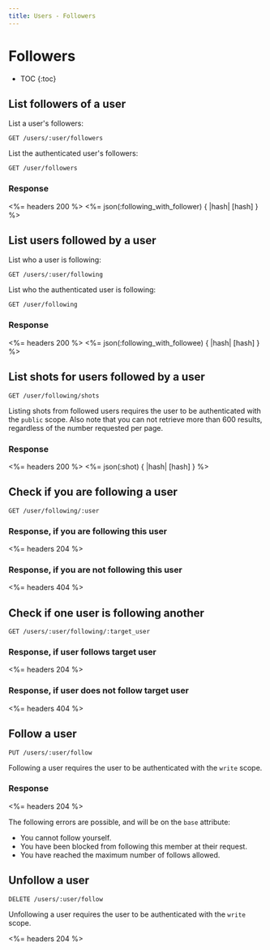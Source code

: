 ```yaml
---
title: Users - Followers
---
```


# Followers

* TOC
{:toc}

## List followers of a user

List a user's followers:

    GET /users/:user/followers

List the authenticated user's followers:

    GET /user/followers

### Response

<%= headers 200 %>
<%= json(:following_with_follower) { |hash| [hash] } %>

## List users followed by a user

List who a user is following:

    GET /users/:user/following

List who the authenticated user is following:

    GET /user/following

### Response

<%= headers 200 %>
<%= json(:following_with_followee) { |hash| [hash] } %>

## List shots for users followed by a user

    GET /user/following/shots

Listing shots from followed users requires the user to be authenticated with the
`public` scope. Also note that you can not retrieve more than 600 results,
regardless of the number requested per page.

### Response

<%= headers 200 %>
<%= json(:shot) { |hash| [hash] } %>

## Check if you are following a user

    GET /user/following/:user

### Response, if you are following this user

<%= headers 204 %>

### Response, if you are not following this user

<%= headers 404 %>

## Check if one user is following another

    GET /users/:user/following/:target_user

### Response, if user follows target user

<%= headers 204 %>

### Response, if user does not follow target user

<%= headers 404 %>

## Follow a user

    PUT /users/:user/follow

Following a user requires the user to be authenticated with the `write` scope.

### Response

<%= headers 204 %>

The following errors are possible, and will be on the `base` attribute:

* You cannot follow yourself.
* You have been blocked from following this member at their request.
* You have reached the maximum number of follows allowed.

## Unfollow a user

    DELETE /users/:user/follow

Unfollowing a user requires the user to be authenticated with the `write` scope.

<%= headers 204 %>
